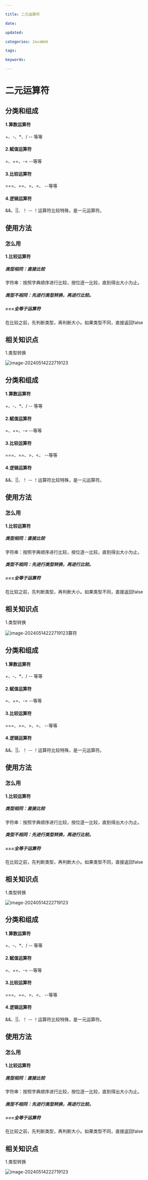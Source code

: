 ```yaml
---

title: 二元运算符

date: 

updated: 

categories: JavaWeb

tags: 

keywords: 

---
```

# 二元运算符

## 分类和组成

#### 1.算数运算符

+、-、*、/              -- 等等

#### 2.赋值运算符

=、+=、-=              --等等

#### 3.比较运算符

===、==、>、<、          --等等



#### 4.逻辑运算符

&&、||、！                --  ！运算符比较特殊，是一元运算符。



## 使用方法

### 怎么用

#### 1.比较运算符

##### 类型相同：直接比较

字符串：按照字典顺序进行比较，按位逐一比较，直到得出大小为止。

##### 类型不相同：先进行类型转换，再进行比较。



##### ===全等于运算符

在比较之前，先判断类型，再判断大小。如果类型不同，直接返回false





## 相关知识点

1.类型转换

![image-20240514222719123](../TyporaImage/image-20240514222719123.png)





## 分类和组成

#### 1.算数运算符

+、-、*、/              -- 等等

#### 2.赋值运算符

=、+=、-=              --等等

#### 3.比较运算符

===、==、>、<、          --等等



#### 4.逻辑运算符

&&、||、！                --  ！运算符比较特殊，是一元运算符。



## 使用方法

### 怎么用

#### 1.比较运算符

##### 类型相同：直接比较

字符串：按照字典顺序进行比较，按位逐一比较，直到得出大小为止。

##### 类型不相同：先进行类型转换，再进行比较。



##### ===全等于运算符

在比较之前，先判断类型，再判断大小。如果类型不同，直接返回false





## 相关知识点

1.类型转换

![image-20240514222719123](../TyporaImage/image-20240514222719123.png)算符

## 分类和组成

#### 1.算数运算符

+、-、*、/              -- 等等

#### 2.赋值运算符

=、+=、-=              --等等

#### 3.比较运算符

===、==、>、<、          --等等



#### 4.逻辑运算符

&&、||、！                --  ！运算符比较特殊，是一元运算符。



## 使用方法

### 怎么用

#### 1.比较运算符

##### 类型相同：直接比较

字符串：按照字典顺序进行比较，按位逐一比较，直到得出大小为止。

##### 类型不相同：先进行类型转换，再进行比较。



##### ===全等于运算符

在比较之前，先判断类型，再判断大小。如果类型不同，直接返回false





## 相关知识点

1.类型转换

![image-20240514222719123](../TyporaImage/image-20240514222719123.png)





## 分类和组成

#### 1.算数运算符

+、-、*、/              -- 等等

#### 2.赋值运算符

=、+=、-=              --等等

#### 3.比较运算符

===、==、>、<、          --等等



#### 4.逻辑运算符

&&、||、！                --  ！运算符比较特殊，是一元运算符。



## 使用方法

### 怎么用

#### 1.比较运算符

##### 类型相同：直接比较

字符串：按照字典顺序进行比较，按位逐一比较，直到得出大小为止。

##### 类型不相同：先进行类型转换，再进行比较。



##### ===全等于运算符

在比较之前，先判断类型，再判断大小。如果类型不同，直接返回false





## 相关知识点

1.类型转换

![image-20240514222719123](../TyporaImage/image-20240514222719123.png)